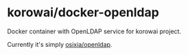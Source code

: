 # korowai/docker-openldap

Docker container with OpenLDAP service for korowai project.

Currently it's simply [osixia/openldap](https://github.com/osixia/docker-openldap).
